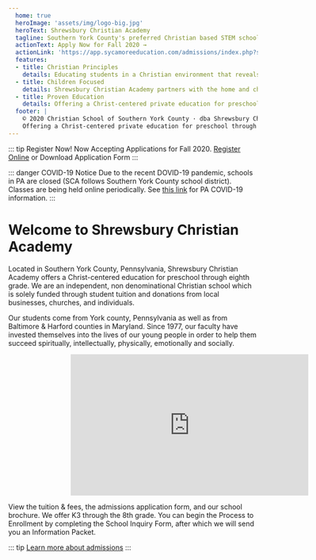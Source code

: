 ```yaml
---
  home: true
  heroImage: 'assets/img/logo-big.jpg'
  heroText: Shrewsbury Christian Academy 
  tagline: Southern York County's preferred Christian based STEM school
  actionText: Apply Now for Fall 2020 →
  actionLink: 'https://app.sycamoreeducation.com/admissions/index.php?schoolid=1494'
  features:
  - title: Christian Principles
    details: Educating students in a Christian environment that reveals God’s ultimate purpose for their lives.
  - title: Children Focused
    details: Shrewsbury Christian Academy partners with the home and church to provide an atmosphere in which the whole child may grow toward full God-given potential.
  - title: Proven Education
    details: Offering a Christ-centered private education for preschool through eighth grade since 1977.
  footer: |
    © 2020 Christian School of Southern York County · dba Shrewsbury Christian Academy · a 501(c)(3) nonprofit organization
    Offering a Christ-centered private education for preschool through eighth grade in Southern York County, Pennsylvania.
---
```


::: tip Register Now!
Now Accepting Applications for Fall 2020. 
<a class="nav-link external action-button" href="https://app.sycamoreeducation.com/admissions/index.php?schoolid=1494">Register Online</a>
or <a class="nav-link external action-button" :href="$withBase('/assets/files/sca-application-eform.pdf')" target="_blank">Download Application Form</a>
:::

::: danger COVID-19 Notice
Due to the recent DOVID-19 pandemic, schools in PA are closed (SCA follows Southern York County school district).  Classes are being held online periodically.
See <a href="https://www.education.pa.gov/Schools/safeschools/emergencyplanning/COVID-19/Pages/default.aspx">this link</a> for PA COVID-19 information.
:::

# Welcome to Shrewsbury Christian Academy
Located in Southern York County, Pennsylvania, Shrewsbury Christian Academy offers a Christ-centered education for preschool through eighth grade. We are an independent, non denominational Christian school which is solely funded through student tuition and donations from local businesses, churches, and individuals.

Our students come from York county, Pennsylvania as well as from Baltimore & Harford counties in Maryland. Since 1977, our faculty have invested themselves into the lives of our young people in order to help them succeed spiritually, intellectually, physically, emotionally and socially.

<div style="display:block;width:50%;margin-left:auto;margin-right:auto;">
  <iframe width="480" height="285" src="https://www.youtube.com/embed/J0Wht2d7rgE" frameborder="0" allow="accelerometer; encrypted-media; gyroscope; picture-in-picture" allowfullscreen></iframe>
</div>

View the tuition & fees, the admissions application form, and our school brochure. We offer K3 through the 8th grade. You can begin the Process to Enrollment by completing the School Inquiry Form, after which we will send you an Information Packet.

::: tip
  [Learn more about admissions](/admissions/)
:::

